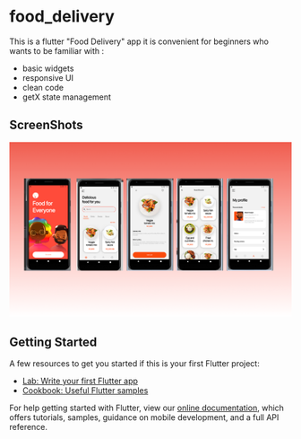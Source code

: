 # food_delivery

This is a flutter "Food Delivery" app 
it is convenient for beginners who wants to be familiar with :
- basic widgets
- responsive UI
- clean code
- getX state management

## ScreenShots

![screenshot](assets/images/screenShot.png?raw=true "Title")

## Getting Started

A few resources to get you started if this is your first Flutter project:

- [Lab: Write your first Flutter app](https://flutter.dev/docs/get-started/codelab)
- [Cookbook: Useful Flutter samples](https://flutter.dev/docs/cookbook)

For help getting started with Flutter, view our
[online documentation](https://flutter.dev/docs), which offers tutorials,
samples, guidance on mobile development, and a full API reference.
